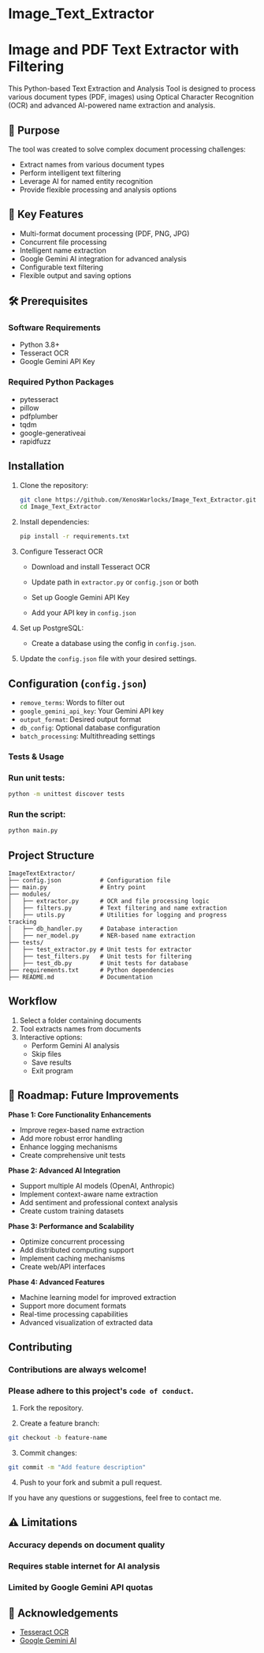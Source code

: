 # Image_Text_Extractor

# Image and PDF Text Extractor with Filtering

This Python-based Text Extraction and Analysis Tool is designed to process various document types (PDF, images) using Optical Character Recognition (OCR) and advanced AI-powered name extraction and analysis.


## 🎯 Purpose

The tool was created to solve complex document processing challenges:
- Extract names from various document types
- Perform intelligent text filtering
- Leverage AI for named entity recognition
- Provide flexible processing and analysis options

## 🚀 Key Features

- Multi-format document processing (PDF, PNG, JPG)
- Concurrent file processing
- Intelligent name extraction
- Google Gemini AI integration for advanced analysis
- Configurable text filtering
- Flexible output and saving options

## 🛠 Prerequisites

### Software Requirements
- Python 3.8+
- Tesseract OCR
- Google Gemini API Key

### Required Python Packages
- pytesseract
- pillow
- pdfplumber
- tqdm
- google-generativeai
- rapidfuzz

## Installation
1. Clone the repository:
   ```bash
   git clone https://github.com/XenosWarlocks/Image_Text_Extractor.git
   cd Image_Text_Extractor
   ```

2. Install dependencies:
    
    ```bash
    pip install -r requirements.txt
    ```
3. Configure Tesseract OCR

    - Download and install Tesseract OCR
    - Update path in `extractor.py` or `config.json` or both


    - Set up Google Gemini API Key


    - Add your API key in `config.json`

4. Set up PostgreSQL:

    - Create a database using the config in `config.json`.

5. Update the `config.json` file with your desired settings.

## Configuration (`config.json`)

- `remove_terms`: Words to filter out
- `google_gemini_api_key`: Your Gemini API key
- `output_format`: Desired output format
- `db_config`: Optional database configuration
- `batch_processing`: Multithreading settings

### Tests & Usage

### Run unit tests:

```bash
python -m unittest discover tests
```

### Run the script:
```bash
python main.py
```
## Project Structure

```
ImageTextExtractor/
├── config.json           # Configuration file
├── main.py               # Entry point
├── modules/
│   ├── extractor.py      # OCR and file processing logic
│   ├── filters.py        # Text filtering and name extraction
│   ├── utils.py          # Utilities for logging and progress tracking
│   ├── db_handler.py     # Database interaction
│   ├── ner_model.py      # NER-based name extraction
├── tests/
│   ├── test_extractor.py # Unit tests for extractor
│   ├── test_filters.py   # Unit tests for filtering
│   ├── test_db.py        # Unit tests for database
├── requirements.txt      # Python dependencies
├── README.md             # Documentation

```

## Workflow
1. Select a folder containing documents
2. Tool extracts names from documents
3. Interactive options:
    - Perform Gemini AI analysis
    - Skip files
    - Save results
    - Exit program


## 🔮 Roadmap: Future Improvements

**Phase 1: Core Functionality Enhancements**
- Improve regex-based name extraction
- Add more robust error handling
- Enhance logging mechanisms
- Create comprehensive unit tests

**Phase 2: Advanced AI Integration**

- Support multiple AI models (OpenAI, Anthropic)
- Implement context-aware name extraction
- Add sentiment and professional context analysis
- Create custom training datasets

**Phase 3: Performance and Scalability**

- Optimize concurrent processing
- Add distributed computing support
- Implement caching mechanisms
- Create web/API interfaces

**Phase 4: Advanced Features**

- Machine learning model for improved extraction
- Support more document formats
- Real-time processing capabilities
- Advanced visualization of extracted data

## Contributing

### Contributions are always welcome!
### Please adhere to this project's `code of conduct`.

1. Fork the repository.

2. Create a feature branch:
```bash
git checkout -b feature-name
```

3. Commit changes:
```bash
git commit -m "Add feature description"
```

4. Push to your fork and submit a pull request.

If you have any questions or suggestions, feel free to contact me.

## ⚠️ Limitations

### Accuracy depends on document quality
### Requires stable internet for AI analysis
### Limited by Google Gemini API quotas

## 🙏 Acknowledgements

 - [Tesseract OCR](https://github.com/tesseract-ocr/tesseract)
 - [Google Gemini AI](https://developers.google.com/learn/pathways/solution-ai-gemini-getting-started-web)

